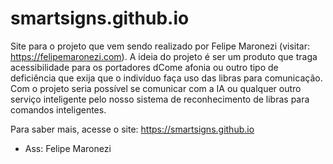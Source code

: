 # smartsigns.github.io
Site para o projeto que vem sendo realizado por Felipe Maronezi (visitar: https://felipemaronezi.com).
A ideia do projeto é ser um produto que traga acessibilidade para os portadores dCome afonia ou outro tipo de deficiência que exija que o indivíduo faça uso das libras para comunicação.
Com o projeto seria possível se comunicar com a IA ou qualquer outro serviço inteligente pelo nosso sistema de reconhecimento de libras para comandos inteligentes.

Para saber mais, acesse o site: https://smartsigns.github.io
- Ass: Felipe Maronezi

